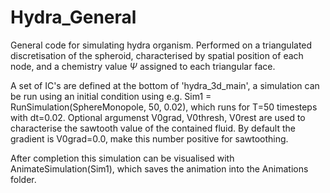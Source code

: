 # Hydra_General

General code for simulating hydra organism. Performed on a triangulated discretisation of the spheroid, characterised by spatial position of each node, and a chemistry value $\Psi$ assigned to each triangular face. 

A set of IC's are defined at the bottom of 'hydra_3d_main', a simulation can be run using an initial condition using e.g. Sim1 = RunSimulation(SphereMonopole, 50, 0.02), which runs for T=50 timesteps with dt=0.02. Optional argumenst V0grad, V0thresh, V0rest are used to characterise the sawtooth value of the contained fluid. By default the gradient is V0grad=0.0, make this number positive for sawtoothing. 

After completion this simulation can be visualised with AnimateSimulation(Sim1), which saves the animation into the Animations folder. 
